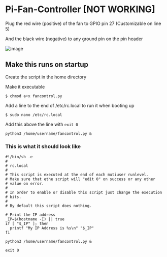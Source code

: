 # Pi-Fan-Controller [NOT WORKING]

Plug the red wire (positive) of the fan to GPIO pin 27 (Customizable on line 5)

And the black wire (negative) to any ground pin on the pin header

![image](https://github.com/user-attachments/assets/51f797d0-94af-484e-a9f2-70ffd9a02206)


## Make this runs on startup
Create the script in the home directory

Make it executable

```
$ chmod a+x fancontrol.py
```

Add a line to the end of /etc/rc.local to run it when booting up

```
$ sudo nano /etc/rc.local
```

Add this above the line with `exit 0`

`python3 /home/username/fancontrol.py &`

### This is what it should look like

```
#!/bin/sh -e
#
# rc.local
#
# This script is executed at the end of each mutiuser runlevel.
# Make sure that ethe script will "edit 0" on success or any other
# value on error.
#
# In order to enable or disable this script just change the execution
# bits.
#
# By default this script does nothing.

# Print the IP address
_IP=$(hostname -I) || true
if [ "$_IP" ]; then
  printf "My IP Address is %s\n" "$_IP"
fi

python3 /home/username/fancontrol.py &

exit 0
```
